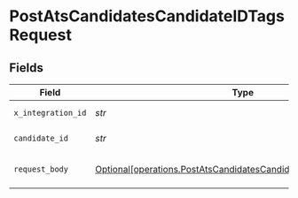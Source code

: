 # PostAtsCandidatesCandidateIDTagsRequest


## Fields

| Field                                                                                                                                      | Type                                                                                                                                       | Required                                                                                                                                   | Description                                                                                                                                |
| ------------------------------------------------------------------------------------------------------------------------------------------ | ------------------------------------------------------------------------------------------------------------------------------------------ | ------------------------------------------------------------------------------------------------------------------------------------------ | ------------------------------------------------------------------------------------------------------------------------------------------ |
| `x_integration_id`                                                                                                                         | *str*                                                                                                                                      | :heavy_check_mark:                                                                                                                         | ID of the integration you want to interact with.                                                                                           |
| `candidate_id`                                                                                                                             | *str*                                                                                                                                      | :heavy_check_mark:                                                                                                                         | Kombo ID of the candidate you want to add the tag to.                                                                                      |
| `request_body`                                                                                                                             | [Optional[operations.PostAtsCandidatesCandidateIDTagsRequestBody]](../../models/operations/postatscandidatescandidateidtagsrequestbody.md) | :heavy_minus_sign:                                                                                                                         | POST /ats/candidates/:candidate_id/tags request body                                                                                       |